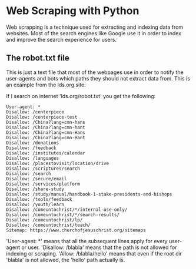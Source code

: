 # Web Scraping with Python

Web scrapping is a technique used for extracting and indexing data from websites. Most of the search engines like Google use it in order to index and improve the search experience for users.

## The robot.txt file

This is just a text file that most of the webpages use in order to notify the user-agents and bots which paths they should not extract data from. This is an example from the lds.org site:

If I search on internet 'lds.org/robot.txt' you get the following:

```
User-agent: *
Disallow: /centerpiece
Disallow: /centerpiece-test
Disallow: /China?lang=cmn-hans
Disallow: /China?lang=cmn-hant
Disallow: /China?lang=cmn-Hans
Disallow: /China?lang=cmn-Hant
Disallow: /donations
Disallow: /feedback
Disallow: /institutes/calendar
Disallow: /languages
Disallow: /placestovisit/location/drive
Disallow: /scriptures/search
Disallow: /search
Disallow: /secure/email
Disallow: /services/platform
Disallow: /share-study
Disallow: /study/manual/handbook-1-stake-presidents-and-bishops
Disallow: /tools/feedback
Disallow: /youth/learn
Disallow: /comeuntochrist/*/internal-use-only/
Disallow: /comeuntochrist/*/search-results/
Disallow: /comeuntochrist/lp/
Disallow: /comeuntochrist/teach/
Sitemap: https://www.churchofjesuschrist.org/sitemaps
```

'User-agent: \*' means that all the subsequent lines apply for every user-agent or user.
'Disallow: /blabla' means that the path is not allowed for indexing or scraping. 
'Allow: /blabla/hello' means that even if the root dir 'blabla' is not allowed, the 'hello' path actually is.


